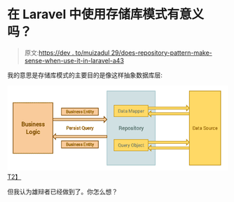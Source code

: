 # 在 Laravel 中使用存储库模式有意义吗？

> 原文:[https://dev . to/muizadul 29/does-repository-pattern-make-sense-when-use-it-in-laravel-a43](https://dev.to/muizabdul29/does-repository-pattern-make-sense-when-using-it-in-laravel-a43)

我的意思是存储库模式的主要目的是像这样抽象数据库层:

[![Respository Pattern](img/ca43ff05caa4253d17fc4f30872cb5a0.png)T2】](https://res.cloudinary.com/practicaldev/image/fetch/s--R01wkZRS--/c_limit%2Cf_auto%2Cfl_progressive%2Cq_auto%2Cw_880/https://bosnadev.com/wp-content/uploads/2015/03/repository_pattern.png)

但我认为雄辩者已经做到了。你怎么想？